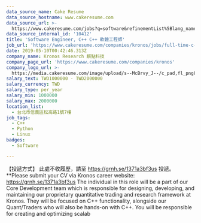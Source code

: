 ```yaml
---
data_source_name: Cake Resume
data_source_hostname: www.cakeresume.com
data_source_url: >-
  https://www.cakeresume.com/jobs?q=software&refinementList%5Blang_name%5D%5B0%5D=English&refinementList%5Bsalary_type%5D=per_year&range%5Bsalary_range%5D%5Bmin%5D=1000000&page=2
data_source_internal_id: '10412'
title: 'Software Engineer, C++ C++ 軟體工程師'
job_url: 'https://www.cakeresume.com/companies/kronos/jobs/full-time-c-software-engineer'
date: 2019-05-10T00:42:46.313Z
company_name: Kronos Research 麒點科技
company_page_url: 'https://www.cakeresume.com/companies/kronos'
company_logo_url: >-
  https://media.cakeresume.com/image/upload/s--McBrvy_J--/c_pad,fl_png8,h_200,w_200/v1578283593/oah25nx6qnylshhzlpzk.png
salary_text: TWD1000000 - TWD2000000
salary_currency: TWD
salary_type: per_year
salary_min: 1000000
salary_max: 2000000
location_list:
  - 台北市信義區松高路1號7樓
job_tags:
  - C++
  - Python
  - Linux
badges:
  - Software

---
```


【投遞方式】 此處不收履歷，請至 https://grnh.se/1371a3bf3us 投遞。 **Please submit your CV via Kronos career website: https://grnh.se/1371a3bf3us The individual in this role will be a part of our Core Development team which is responsible for designing, developing, and maintaining our proprietary quantitative trading and research framework at Kronos. They will be focused on C++ functionality, alongside our Quant/Traders who will also be hands-on with C++. You will be responsible for creating and optimizing scalab